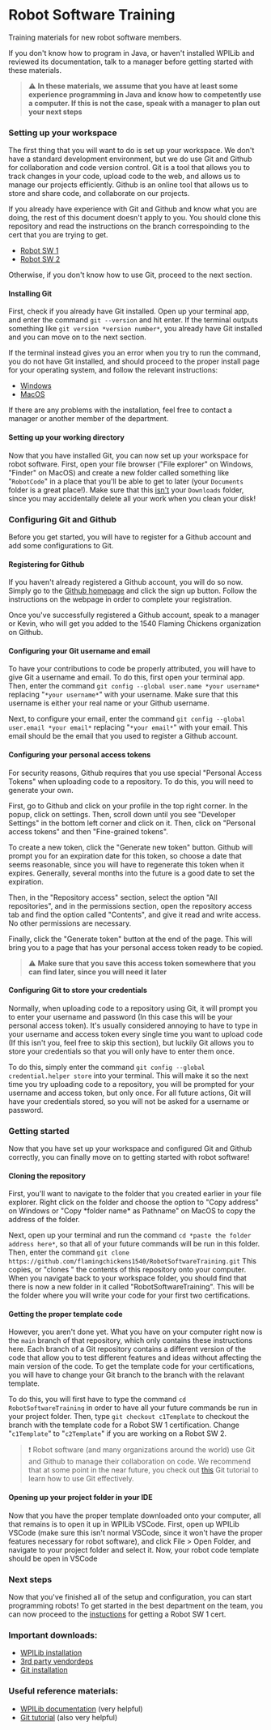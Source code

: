# Robot Software Training
Training materials for new robot software members.

If you don't know how to program in Java, or haven't installed WPILib and reviewed its
documentation, talk to a manager before getting started with these materials.

> :warning: **In these materials, we assume that you have at least some
> experience programming in Java and know how to competently use a computer. If
> this is not the case, speak with a manager to plan out your next steps**

### Setting up your workspace
The first thing that you will want to do is set up your workspace. We don't have
a standard development environment, but we do use Git and Github for
collaboration and code version control. Git is a tool that allows you to track
changes in your code, upload code to the web, and allows us to manage our projects 
efficiently. Github is an online tool that allows us to store and share code, and 
collaborate on our projects.

If you already have experience with Git and Github and know what you are doing, the 
rest of this document doesn't apply to you. You should clone this repository and read 
the instructions on the branch correspoinding to the cert that you are trying to get.
 - [Robot SW 1](https://github.com/flamingchickens1540/RobotSoftwareTraining/tree/c1Template) 
 - [Robot SW 2](https://github.com/flamingchickens1540/RobotSoftwareTraining/tree/c2Template) 

Otherwise, if you don't know how to use Git, proceed to the next section.

#### Installing Git
First, check if you already have Git installed. Open up your terminal app, and enter the 
command `git --version` and hit enter. If the terminal outputs something like 
`git version *version number*`, you already have Git installed and you can move on to 
the next section.

If the terminal instead gives you an error when you try to run the command, you
do not have Git installed, and should proceed to the proper install page for
your operating system, and follow the relevant instructions:
 - [Windows](https://git-scm.com/download/win)
 - [MacOS](https://git-scm.com/download/mac)

If there are any problems with the installation, feel free to contact a manager
or another member of the department.

#### Setting up your working directory
Now that you have installed Git, you can now set up your workspace for robot
software. First, open your file browser ("File explorer" on Windows, "Finder" on
MacOS) and create a new folder called something like "`RobotCode`" in a place that 
you'll be able to get to later (your `Documents` folder is a great place!). Make 
sure that this <u>isn't</u> your `Downloads` folder, since you may accidentally 
delete all your work when you clean your disk!

### Configuring Git and Github
Before you get started, you will have to register for a Github account and add
some configurations to Git.

#### Registering for Github
If you haven't already registered a Github account, you will do so now. Simply
go to the [Github homepage](https://github.com) and click the sign up button.
Follow the instructions on the webpage in order to complete your registration.

Once you've successfully registered a Github account, speak to a manager or
Kevin, who will get you added to the 1540 Flaming Chickens organization on
Github.

#### Configuring your Git username and email
To have your contributions to code be properly attributed, you will have to
give Git a username and email. To do this, first open your terminal app. Then,
enter the command `git config --global user.name *your username*` replacing
"`*your username*`" with your username. Make sure that this username is either
your real name or your Github username. 

Next, to configure your email, enter the
command `git config --global user.email *your email*` replacing "`*your email*`"
with your email. This email should be the email that you used to register a
Github account.

#### Configuring your personal access tokens
For security reasons, Github requires that you use special "Personal Access
Tokens" when uploading code to a repository. To do this, you will need to
generate your own.

First, go to Github and click on your profile in the top right corner. In the
popup, click on settings. Then, scroll down until you see "Developer Settings"
in the bottom left corner and click on it. Then, click on "Personal access
tokens" and then "Fine-grained tokens".

To create a new token, click the "Generate new token" button. Github will prompt
you for an expiration date for this token, so choose a date that seems
reasonable, since you will have to regenerate this token when it expires.
Generally, several months into the future is a good date to set the expiration.

Then, in the "Repository access" section, select the option "All repositories",
and in the permissions section, open the repository access tab and find the
option called "Contents", and give it read and write access. No other
permissions are necessary.

Finally, click the "Generate token" button at the end of the page. This will
bring you to a page that has your personal access token ready to be copied.
> :warning: **Make sure that you save this access token somewhere that you can
> find later, since you will need it later**

#### Configuring Git to store your credentials
Normally, when uploading code to a repository using Git, it will prompt you to
enter your username and password (In this case this will be your personal access
token). It's usually considered annoying to have to type in your username and
access token every single time you want to upload code (If this isn't you, feel 
free to skip this section), but luckily Git allows you to store your credentials 
so that you will only have to enter them once.

To do this, simply enter the command `git config --global credential.helper
store` into your terminal. This will make it so the next time you try uploading
code to a repository, you will be prompted for your username and access token,
but only once. For all future actions, Git will have your credentials stored, so
you will not be asked for a username or password.

### Getting started
Now that you have set up your workspace and configured Git and Github correctly,
you can finally move on to getting started with robot software! 

#### Cloning the repository
First, you'll want to navigate to the folder that you created earlier in your file 
explorer. Right click on the folder and choose the option to "Copy address" on Windows 
or "Copy \*folder name\* as Pathname" on MacOS to copy the address of the folder.

Next, open up your terminal and run the command `cd *paste the folder address
here*`, so that all of your future commands will be run in this folder. Then,
enter the command `git clone https://github.com/flamingchickens1540/RobotSoftwareTraining.git`
This copies, or "clones " the contents of this repository onto your computer. 
When you navigate back to your workspace folder, you should find that there is 
now a new folder in it called "RobotSoftwareTraining". This will be the folder 
where you will write your code for your first two certifications.

#### Getting the proper template code
However, you aren't done yet. What you have on your computer right now is the
`main` branch of that repository, which only contains these instructions here.
Each branch of a Git repository contains a different version of the code that
allow you to test different features and ideas without affecting the main
version of the code. To get the template code for your certifications, you will 
have to change your Git branch to the branch with the relavant template.

To do this, you will first have to type the command `cd RobotSoftwareTraining`
in order to have all your future commands be run in your project folder. Then,
type `git checkout c1Template` to checkout the branch with the template code for
a Robot SW 1 certification. Change "`c1Template`" to "`c2Template`" if you are
working on a Robot SW 2.

> :exclamation: Robot software (and many organizations around the world) use Git
> and Github to manage their collaboration on code. We recommend that at some
> point in the near future, you check out [this](https://www.w3schools.com/git/)
> Git tutorial to learn how to use Git effectively.

#### Opening up your project folder in your IDE
Now that you have the proper template downloaded onto your computer, all that 
remains is to open it up in WPILib VSCode. First, open up WPILib VSCode (make
sure this isn't normal VSCode, since it won't have the proper features necessary
for robot software), and click File > Open Folder, and navigate to your project
folder and select it. Now, your robot code template should be open in VSCode

### Next steps
Now that you've finished all of the setup and configuration, you can start
programming robots! To get started in the best department on the team, you can
now proceed to the [instuctions](https://github.com/flamingchickens1540/RobotSoftwareTraining/tree/c1Template)
for getting a Robot SW 1 cert.

### Important downloads:
 - [WPILib installation](https://docs.wpilib.org/en/stable/docs/zero-to-robot/step-2/wpilib-setup.html)
 - [3rd party vendordeps](https://docs.wpilib.org/en/stable/docs/software/vscode-overview/3rd-party-libraries.html)
 - [Git installation](https://git-scm.com/downloads)

### Useful reference materials:
 - [WPILib documentation](https://docs.wpilib.org/en/stable/index.html#) (very helpful)
 - [Git tutorial](https://www.w3schools.com/git/) (also very helpful)
